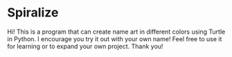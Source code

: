 # Spiralize
Hi!
This is a program that can create name art in different colors using Turtle in Python. 
I encourage you try it out with your own name!
Feel free to use it for learning or to expand your own project. 
Thank you!
